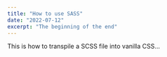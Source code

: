 ```yaml
---
title: "How to use SASS"
date: "2022-07-12"
excerpt: "The beginning of the end"
---
```


This is how to transpile a SCSS file into vanilla CSS...
